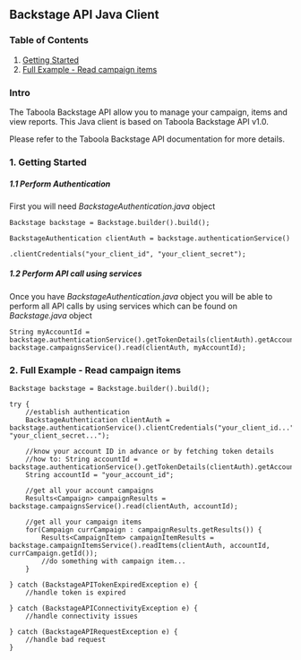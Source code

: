 ## Backstage API Java Client

### Table of Contents
1. [Getting Started](#1-getting-started)
2. [Full Example - Read campaign items ](#2-full-example---read-campaign-items)

### Intro
The Taboola Backstage API allow you to manage your campaign, items and view reports.
This Java client is based on Taboola Backstage API v1.0.

Please refer to the Taboola Backstage API documentation for more details.

### 1. Getting Started


##### 1.1 Perform Authentication
First you will need _BackstageAuthentication.java_ object
```
Backstage backstage = Backstage.builder().build();

BackstageAuthentication clientAuth = backstage.authenticationService()
                                              .clientCredentials("your_client_id", "your_client_secret");
```

##### 1.2 Perform API call using services
Once you have _BackstageAuthentication.java_ object you will be able to perform all 
API calls by using services which can be found on _Backstage.java_ object
```
String myAccountId = backstage.authenticationService().getTokenDetails(clientAuth).getAccountId();
backstage.campaignsService().read(clientAuth, myAccountId);
```


### 2. Full Example - Read campaign items 
```
Backstage backstage = Backstage.builder().build();

try {
    //establish authentication
    BackstageAuthentication clientAuth = backstage.authenticationService().clientCredentials("your_client_id...", "your_client_secret...");
    
    //know your account ID in advance or by fetching token details
    //how to: String accountId = backstage.authenticationService().getTokenDetails(clientAuth).getAccountId();
    String accountId = "your_account_id";
    
    //get all your account campaigns
    Results<Campaign> campaignResults = backstage.campaignsService().read(clientAuth, accountId);
    
    //get all your campaign items
    for(Campaign currCampaign : campaignResults.getResults()) {
        Results<CampaignItem> campaignItemResults = backstage.campaignItemsService().readItems(clientAuth, accountId, currCampaign.getId());
        //do something with campaign item...
    }
    
} catch (BackstageAPITokenExpiredException e) {
    //handle token is expired
    
} catch (BackstageAPIConnectivityException e) {
    //handle connectivity issues
    
} catch (BackstageAPIRequestException e) {
    //handle bad request
}
```

